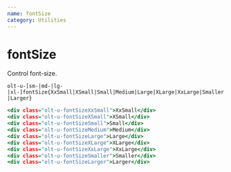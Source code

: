 ```yaml
---
name: fontSize
category: Utilities
---
```


# fontSize

Control font-size.

`olt-u-[sm-|md-|lg-|xl-]fontSize{XxSmall|XSmall|Small|Medium|Large|XLarge|XxLarge|Smaller|Larger}`


```1.html
<div class="olt-u-fontSizeXxSmall">XxSmall</div>
<div class="olt-u-fontSizeXSmall">XSmall</div>
<div class="olt-u-fontSizeSmall">Small</div>
<div class="olt-u-fontSizeMedium">Medium</div>
<div class="olt-u-fontSizeLarge">Large</div>
<div class="olt-u-fontSizeXLarge">XLarge</div>
<div class="olt-u-fontSizeXxLarge">XxLarge</div>
<div class="olt-u-fontSizeSmaller">Smaller</div>
<div class="olt-u-fontSizeLarger">Larger</div>
```
